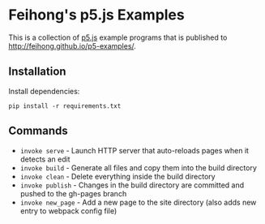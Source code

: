 # Feihong's p5.js Examples

This is a collection of [p5.js](http://p5js.org) example programs that is published to http://feihong.github.io/p5-examples/.

## Installation

Install dependencies:

```
pip install -r requirements.txt
```

## Commands

- `invoke serve` - Launch HTTP server that auto-reloads pages when it detects an edit
- `invoke build` - Generate all files and copy them into the build directory
- `invoke clean` - Delete everything inside the build directory
- `invoke publish` - Changes in the build directory are committed and pushed to the gh-pages branch
- `invoke new_page` - Add a new page to the site directory (also adds new entry to webpack config file)
